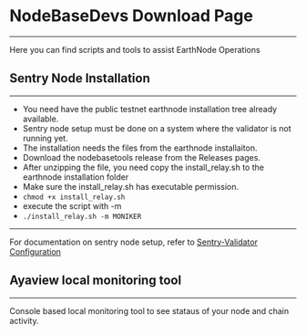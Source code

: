 
# NodeBaseDevs Download Page
---
Here you can find scripts and tools to assist EarthNode Operations 

## Sentry Node Installation
---
- You need have the public testnet earthnode installation tree already available.
- Sentry node setup must be done on a system where the validator is not running yet.
- The installation needs the files from the earthnode installaiton.
- Download the nodebasetools release from the Releases pages.
- After unzipping the file, you need copy the install_relay.sh to the earthnode installation folder
- Make sure the install_relay.sh has executable permission.
- `chmod +x install_relay.sh`
- execute the script with -m <Moniker>
- `./install_relay.sh -m MONIKER`
---
For documentation on sentry node setup, refer to [Sentry-Validator Configuration](https://nodebasewm.github.io/docs/configuration/config/)

## Ayaview local monitoring tool
---
Console based local monitoring tool to see stataus of your node and chain activity.


